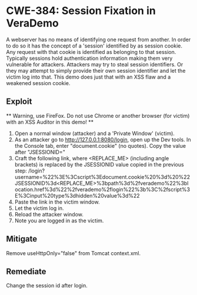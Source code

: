 # CWE-384: Session Fixation in VeraDemo

A webserver has no means of identifying one request from another.
In order to do so it has the concept of a 'session' identified by
as session cookie. Any request with that cookie is identified as
belonging to that session.
Typically sessions hold authentication information making them
very vulnerable for attackers.
Attackers may try to steal session identifiers.
Or they may attempt to simply provide their own session identifier
and let the victim log into that.
This demo does just that with an XSS flaw and a weakened session cookie.

## Exploit

** Warning, use FireFox. Do not use Chrome or another browser (for victim) with an XSS Auditor in this demo! **

1. Open a normal window (attacker) and a 'Private Window' (victim).
2. As an attacker go to http://127.0.0.1:8080/login, open up the Dev tools. In the Console tab, enter "document.cookie" (no quotes).
   Copy the value after "JSESSIONID="
3. Craft the following link, where <REPLACE_ME> (including angle brackets) is replaced by the JSESSIONID value copied in the previous step: /login?username=%22%3E%3Cscript%3Edocument.cookie%20%3d%20%22JSESSIONID%3d<REPLACE_ME>%3bpath%3d%2fverademo%22%3blocation.href%3d%22%2fverademo%2flogin%22%3b%3C%2fscript%3E%3Cinput%20type%3dhidden%20value%3d%22
4. Paste the link in the victim window.
5. Let the victim log in.
6. Reload the attacker window.
7. Note you are logged in as the victim.

## Mitigate

Remove useHttpOnly="false" from Tomcat context.xml.

## Remediate

Change the session id after login.
